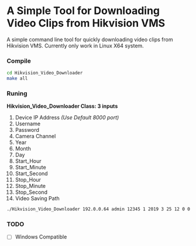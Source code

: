 # A Simple Tool for Downloading Video Clips from Hikvision VMS
A simple command line tool for quickly downloading video clips from Hikvision VMS. Currently only work in Linux X64 system.

### Compile
``` bash
cd Hikvision_Video_Downloader
make all
```

### Runing
__Hikvision_Video_Downloader Class: 3 inputs__
1. Device IP Address _(Use Default 8000 port)_
2. Username
3. Password
4. Camera Channel
5. Year
6. Month
7. Day
8. Start_Hour
9. Start_Minute
10. Start_Second
11. Stop_Hour
12. Stop_Minute
13. Stop_Second
14. Video Saving Path
``` bash
./Hikvision_Video_Downloader 192.0.0.64 admin 12345 1 2019 3 25 12 0 0 12 5 0 ./test.mp4
```

### TODO
- [ ] Windows Compatible
